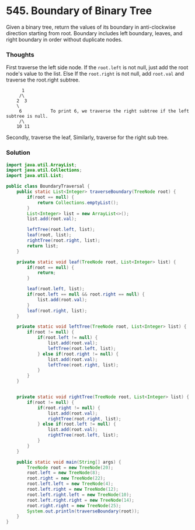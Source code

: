 # 545. Boundary of Binary Tree
Given a binary tree, return the values of its boundary in anti-clockwise direction starting from root. Boundary includes left boundary, leaves, and right boundary in order without duplicate nodes.

### Thoughts
First traverse the left side node. If the `root.left` is not null, just add the root node's value to the list. Else If the `root.right` is not null, add `root.val` and traverse the root.right subtree. 

          1
         /\
        2  3
        \
         6           To print 6, we traverse the right subtree if the left subtree is null. 
         /\
        10 11

Secondly, traverse the leaf, Similarly, traverse for the right sub tree. 

### Solution
```java
import java.util.ArrayList;
import java.util.Collections;
import java.util.List;

public class BoundaryTraversal {
    public static List<Integer> traverseBoundary(TreeNode root) {
        if(root == null) {
            return Collections.emptyList();
        }
        List<Integer> list = new ArrayList<>();
        list.add(root.val);

        leftTree(root.left, list);
        leaf(root, list);
        rightTree(root.right, list);
        return list;
    }

    private static void leaf(TreeNode root, List<Integer> list) {
        if(root == null) {
            return;
        }

        leaf(root.left, list);
        if(root.left == null && root.right == null) {
            list.add(root.val);
        }
        leaf(root.right, list);
    }

    private static void leftTree(TreeNode root, List<Integer> list) {
        if(root != null) {
            if(root.left != null) {
                list.add(root.val);
                leftTree(root.left, list);
            } else if(root.right != null) {
                list.add(root.val);
                leftTree(root.right, list);
            }
        }
    }


    private static void rightTree(TreeNode root, List<Integer> list) {
        if(root != null) {
            if(root.right != null) {
                list.add(root.val);
                rightTree(root.right, list);
            } else if(root.left != null) {
                list.add(root.val);
                rightTree(root.left, list);
            }
        }
    }

    public static void main(String[] args) {
        TreeNode root = new TreeNode(20);
        root.left = new TreeNode(8);
        root.right = new TreeNode(22);
        root.left.left = new TreeNode(4);
        root.left.right = new TreeNode(12);
        root.left.right.left = new TreeNode(10);
        root.left.right.right = new TreeNode(14);
        root.right.right = new TreeNode(25);
        System.out.println(traverseBoundary(root));
    }
}
```
